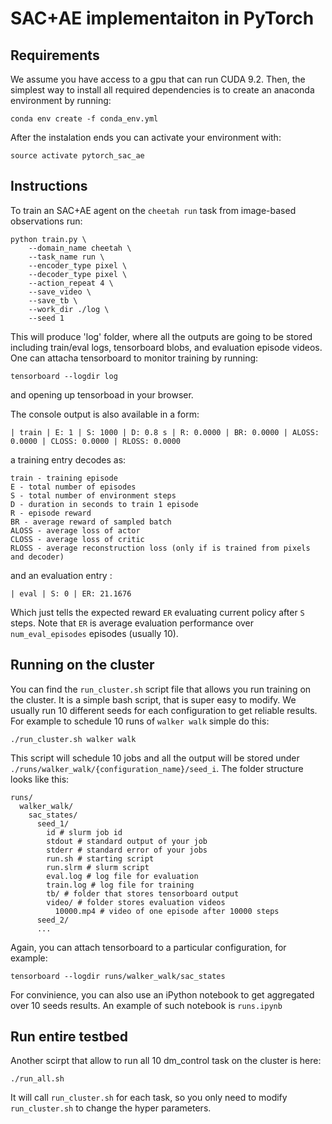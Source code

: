 # SAC+AE implementaiton in PyTorch

## Requirements
We assume you have access to a gpu that can run CUDA 9.2. Then, the simplest way to install all required dependencies is to create an anaconda environment by running:
```
conda env create -f conda_env.yml
```
After the instalation ends you can activate your environment with:
```
source activate pytorch_sac_ae
```

## Instructions
To train an SAC+AE agent on the `cheetah run` task from image-based observations  run:
```
python train.py \
    --domain_name cheetah \
    --task_name run \
    --encoder_type pixel \
    --decoder_type pixel \
    --action_repeat 4 \
    --save_video \
    --save_tb \
    --work_dir ./log \
    --seed 1
```
This will produce 'log' folder, where all the outputs are going to be stored including train/eval logs, tensorboard blobs, and evaluation episode videos. One can attacha tensorboard to monitor training by running:
```
tensorboard --logdir log
```
and opening up tensorboad in your browser.

The console output is also available in a form:
```
| train | E: 1 | S: 1000 | D: 0.8 s | R: 0.0000 | BR: 0.0000 | ALOSS: 0.0000 | CLOSS: 0.0000 | RLOSS: 0.0000
```
a training entry decodes as:
```
train - training episode
E - total number of episodes 
S - total number of environment steps
D - duration in seconds to train 1 episode
R - episode reward
BR - average reward of sampled batch
ALOSS - average loss of actor
CLOSS - average loss of critic
RLOSS - average reconstruction loss (only if is trained from pixels and decoder)
```
and an evaluation entry :
```
| eval | S: 0 | ER: 21.1676
```
Which just tells the expected reward `ER` evaluating current policy after `S` steps. Note that `ER` is average evaluation performance over `num_eval_episodes` episodes (usually 10).

## Running on the cluster
You can find the `run_cluster.sh` script file that allows you run training on the cluster. It is a simple bash script, that is super easy to modify. We usually run 10 different seeds for each configuration to get reliable results. For example to schedule 10 runs of `walker walk` simple do this:
```
./run_cluster.sh walker walk
```
This script will schedule 10 jobs and all the output will be stored under `./runs/walker_walk/{configuration_name}/seed_i`. The folder structure looks like this:
```
runs/
  walker_walk/
    sac_states/
      seed_1/
        id # slurm job id
        stdout # standard output of your job
        stderr # standard error of your jobs
        run.sh # starting script
        run.slrm # slurm script
        eval.log # log file for evaluation
        train.log # log file for training
        tb/ # folder that stores tensorboard output
        video/ # folder stores evaluation videos
          10000.mp4 # video of one episode after 10000 steps
      seed_2/
      ...
```
Again, you can attach tensorboard to a particular configuration, for example:
```
tensorboard --logdir runs/walker_walk/sac_states
```

For convinience, you can also use an iPython notebook to get aggregated over 10 seeds results. An example of such notebook is `runs.ipynb`


## Run entire testbed
Another scirpt that allow to run all 10 dm_control task on the cluster is here:
```
./run_all.sh
```
It will call `run_cluster.sh` for each task, so you only need to modify `run_cluster.sh` to change the hyper parameters.
